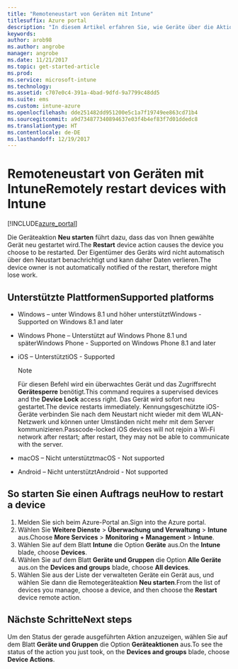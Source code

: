 ```yaml
---
title: "Remoteneustart von Geräten mit Intune"
titlesuffix: Azure portal
description: "In diesem Artikel erfahren Sie, wie Geräte über die Aktion zum Neustarten des Geräts remote neu gestartet werden."
keywords: 
author: arob98
ms.author: angrobe
manager: angrobe
ms.date: 11/21/2017
ms.topic: get-started-article
ms.prod: 
ms.service: microsoft-intune
ms.technology: 
ms.assetid: c707e0c4-391a-4bad-9dfd-9a7799c48dd5
ms.suite: ems
ms.custom: intune-azure
ms.openlocfilehash: dde251482dd951200e5c1a7f19749ee863cd71b4
ms.sourcegitcommit: a9d734877340894637e03f4b4ef83f7d01ddedc8
ms.translationtype: HT
ms.contentlocale: de-DE
ms.lasthandoff: 12/19/2017
---
```

# <a name="remotely-restart-devices-with-intune"></a><span data-ttu-id="c4548-103">Remoteneustart von Geräten mit Intune</span><span class="sxs-lookup"><span data-stu-id="c4548-103">Remotely restart devices with Intune</span></span>


[!INCLUDE[azure_portal](./includes/azure_portal.md)]

<span data-ttu-id="c4548-104">Die Geräteaktion **Neu starten** führt dazu, dass das von Ihnen gewählte Gerät neu gestartet wird.</span><span class="sxs-lookup"><span data-stu-id="c4548-104">The **Restart** device action causes the device you choose to be restarted.</span></span> <span data-ttu-id="c4548-105">Der Eigentümer des Geräts wird nicht automatisch über den Neustart benachrichtigt und kann daher Daten verlieren.</span><span class="sxs-lookup"><span data-stu-id="c4548-105">The device owner is not automatically notified of the restart, therefore might lose work.</span></span>

## <a name="supported-platforms"></a><span data-ttu-id="c4548-106">Unterstützte Plattformen</span><span class="sxs-lookup"><span data-stu-id="c4548-106">Supported platforms</span></span>

- <span data-ttu-id="c4548-107">Windows – unter Windows 8.1 und höher unterstützt</span><span class="sxs-lookup"><span data-stu-id="c4548-107">Windows - Supported on Windows 8.1 and later</span></span>
- <span data-ttu-id="c4548-108">Windows Phone – Unterstützt auf Windows Phone 8.1 und später</span><span class="sxs-lookup"><span data-stu-id="c4548-108">Windows Phone - Supported on Windows Phone 8.1 and later</span></span>
- <span data-ttu-id="c4548-109">iOS – Unterstützt</span><span class="sxs-lookup"><span data-stu-id="c4548-109">iOS - Supported</span></span>

    > [!Note]  
    > <span data-ttu-id="c4548-110">Für diesen Befehl wird ein überwachtes Gerät und das Zugriffsrecht **Gerätesperre** benötigt.</span><span class="sxs-lookup"><span data-stu-id="c4548-110">This command requires a supervised devices and the **Device Lock** access right.</span></span> <span data-ttu-id="c4548-111">Das Gerät wird sofort neu gestartet.</span><span class="sxs-lookup"><span data-stu-id="c4548-111">The device restarts immediately.</span></span> <span data-ttu-id="c4548-112">Kennungsgeschützte iOS-Geräte verbinden Sie nach dem Neustart nicht wieder mit dem WLAN-Netzwerk und können unter Umständen nicht mehr mit dem Server kommunizieren.</span><span class="sxs-lookup"><span data-stu-id="c4548-112">Passcode-locked iOS devices will not rejoin a Wi-Fi network after restart; after restart, they may not be able to communicate with the server.</span></span>
- <span data-ttu-id="c4548-113">macOS – Nicht unterstützt</span><span class="sxs-lookup"><span data-stu-id="c4548-113">macOS - Not supported</span></span>
- <span data-ttu-id="c4548-114">Android – Nicht unterstützt</span><span class="sxs-lookup"><span data-stu-id="c4548-114">Android - Not supported</span></span>

## <a name="how-to-restart-a-device"></a><span data-ttu-id="c4548-115">So starten Sie einen Auftrags neu</span><span class="sxs-lookup"><span data-stu-id="c4548-115">How to restart a device</span></span>

1. <span data-ttu-id="c4548-116">Melden Sie sich beim Azure-Portal an.</span><span class="sxs-lookup"><span data-stu-id="c4548-116">Sign into the Azure portal.</span></span>
2. <span data-ttu-id="c4548-117">Wählen Sie **Weitere Dienste** > **Überwachung und Verwaltung** > **Intune** aus.</span><span class="sxs-lookup"><span data-stu-id="c4548-117">Choose **More Services** > **Monitoring + Management** > **Intune**.</span></span>
3. <span data-ttu-id="c4548-118">Wählen Sie auf dem Blatt **Intune** die Option **Geräte** aus.</span><span class="sxs-lookup"><span data-stu-id="c4548-118">On the **Intune** blade, choose **Devices**.</span></span>
4. <span data-ttu-id="c4548-119">Wählen Sie auf dem Blatt **Geräte und Gruppen** die Option **Alle Geräte** aus.</span><span class="sxs-lookup"><span data-stu-id="c4548-119">on the **Devices and groups** blade, choose **All devices**.</span></span>
5. <span data-ttu-id="c4548-120">Wählen Sie aus der Liste der verwalteten Geräte ein Gerät aus, und wählen Sie dann die Remotegeräteaktion **Neu starten**.</span><span class="sxs-lookup"><span data-stu-id="c4548-120">From the list of devices you manage, choose a device, and then choose the **Restart** device remote action.</span></span>

## <a name="next-steps"></a><span data-ttu-id="c4548-121">Nächste Schritte</span><span class="sxs-lookup"><span data-stu-id="c4548-121">Next steps</span></span>

<span data-ttu-id="c4548-122">Um den Status der gerade ausgeführten Aktion anzuzeigen, wählen Sie auf dem Blatt **Geräte und Gruppen** die Option **Geräteaktionen** aus.</span><span class="sxs-lookup"><span data-stu-id="c4548-122">To see the status of the action you just took, on the **Devices and groups** blade, choose **Device Actions**.</span></span>
